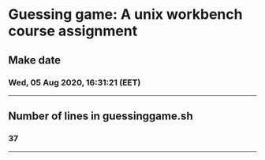 # Guessing game: A unix workbench course assignment
## Make date
### Wed, 05 Aug 2020, 16:31:21 (EET)

---
## Number of lines in guessinggame.sh
### 37

---